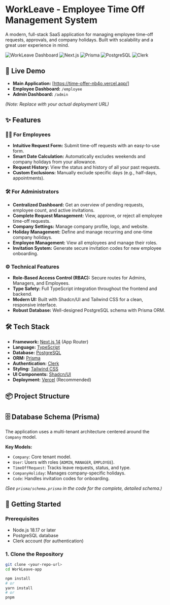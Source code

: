 # WorkLeave - Employee Time Off Management System

A modern, full-stack SaaS application for managing employee time-off requests, approvals, and company holidays. Built with scalability and a great user experience in mind.

![WorkLeave Dashboard](https://img.shields.io/badge/Status-Live-brightgreen) ![Next.js](https://img.shields.io/badge/Next.js-14-black) ![Prisma](https://img.shields.io/badge/Prisma-ORM-blue) ![PostgreSQL](https://img.shields.io/badge/PostgreSQL-Database-blue) ![Clerk](https://img.shields.io/badge/Clerk-Auth-purple)

## 🚀 Live Demo

*   **Main Application:** [https://time-offer-nb4o.vercel.app/]
*   **Employee Dashboard:** `/employee`
*   **Admin Dashboard:** `/admin`

*(Note: Replace with your actual deployment URL)*

## ✨ Features

### 👨‍💼 For Employees
- **Intuitive Request Form:** Submit time-off requests with an easy-to-use form.
- **Smart Date Calculation:** Automatically excludes weekends and company holidays from your allowance.
- **Request History:** View the status and history of all your past requests.
- **Custom Exclusions:** Manually exclude specific days (e.g., half-days, appointments).

### 🛠️ For Administrators
- **Centralized Dashboard:** Get an overview of pending requests, employee count, and active invitations.
- **Complete Request Management:** View, approve, or reject all employee time-off requests.
- **Company Settings:** Manage company profile, logo, and website.
- **Holiday Management:** Define and manage recurring and one-time company holidays.
- **Employee Management:** View all employees and manage their roles.
- **Invitation System:** Generate secure invitation codes for new employee onboarding.

### ⚙️ Technical Features
- **Role-Based Access Control (RBAC):** Secure routes for Admins, Managers, and Employees.
- **Type Safety:** Full TypeScript integration throughout the frontend and backend.
- **Modern UI:** Built with Shadcn/UI and Tailwind CSS for a clean, responsive interface.
- **Robust Database:** Well-designed PostgreSQL schema with Prisma ORM.

## 🛠️ Tech Stack

- **Framework:** [Next.js 14](https://nextjs.org/) (App Router)
- **Language:** [TypeScript](https://www.typescriptlang.org/)
- **Database:** [PostgreSQL](https://www.postgresql.org/)
- **ORM:** [Prisma](https://www.prisma.io/)
- **Authentication:** [Clerk](https://clerk.com/)
- **Styling:** [Tailwind CSS](https://tailwindcss.com/)
- **UI Components:** [Shadcn/UI](https://ui.shadcn.com/)
- **Deployment:** [Vercel](https://vercel.com/) (Recommended)

## 📦 Project Structure


## 🗄️ Database Schema (Prisma)

The application uses a multi-tenant architecture centered around the `Company` model.

**Key Models:**
- `Company`: Core tenant model.
- `User`: Users with roles (`ADMIN`, `MANAGER`, `EMPLOYEE`).
- `TimeOffRequest`: Tracks leave requests, status, and type.
- `CompanyHoliday`: Manages company-specific holidays.
- `Code`: Handles invitation codes for onboarding.

*(See `prisma/schema.prisma` in the code for the complete, detailed schema.)*

## 🚀 Getting Started

### Prerequisites

- Node.js 18.17 or later
- PostgreSQL database
- Clerk account (for authentication)

### 1. Clone the Repository

```bash
git clone <your-repo-url>
cd WorkLeave-app

npm install
# or
yarn install
# or
pnpm 

